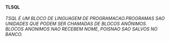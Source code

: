 ####  TLSQL
###### TSQL É UM BLOCO DE LINGUAGEM DE PROGRAMACAO.PROGRAMAS SAO UNIDADES QUE PODEM SER CHAMADAS DE BLOCOS ANÔNIMOS. BLOCOS ANONIMOS NAO RECEBEM NOME, POISNAO SAO SALVOS NO BANCO.




```sql


```

